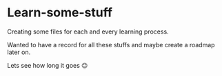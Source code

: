 # Learn-some-stuff

Creating some files for each and every learning process.

Wanted to have a record for all these stuffs and maybe create a roadmap later on.

Lets see how long it goes :wink:
